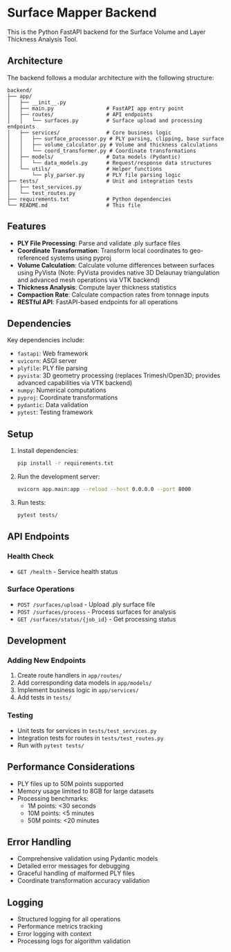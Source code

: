 # Surface Mapper Backend

This is the Python FastAPI backend for the Surface Volume and Layer Thickness Analysis Tool.

## Architecture

The backend follows a modular architecture with the following structure:

```
backend/
├── app/
│   ├── __init__.py
│   ├── main.py                 # FastAPI app entry point
│   ├── routes/                 # API endpoints
│   │   └── surfaces.py         # Surface upload and processing endpoints
│   ├── services/               # Core business logic
│   │   ├── surface_processor.py # PLY parsing, clipping, base surface
│   │   ├── volume_calculator.py # Volume and thickness calculations
│   │   └── coord_transformer.py # Coordinate transformations
│   ├── models/                 # Data models (Pydantic)
│   │   └── data_models.py      # Request/response data structures
│   └── utils/                  # Helper functions
│       └── ply_parser.py       # PLY file parsing logic
├── tests/                      # Unit and integration tests
│   ├── test_services.py
│   └── test_routes.py
├── requirements.txt            # Python dependencies
└── README.md                   # This file
```

## Features

- **PLY File Processing**: Parse and validate .ply surface files
- **Coordinate Transformation**: Transform local coordinates to geo-referenced systems using pyproj
- **Volume Calculation**: Calculate volume differences between surfaces using PyVista (Note: PyVista provides native 3D Delaunay triangulation and advanced mesh operations via VTK backend)
- **Thickness Analysis**: Compute layer thickness statistics
- **Compaction Rate**: Calculate compaction rates from tonnage inputs
- **RESTful API**: FastAPI-based endpoints for all operations

## Dependencies

Key dependencies include:
- `fastapi`: Web framework
- `uvicorn`: ASGI server
- `plyfile`: PLY file parsing
- `pyvista`: 3D geometry processing (replaces Trimesh/Open3D; provides advanced capabilities via VTK backend)
- `numpy`: Numerical computations
- `pyproj`: Coordinate transformations
- `pydantic`: Data validation
- `pytest`: Testing framework

## Setup

1. Install dependencies:
   ```bash
   pip install -r requirements.txt
   ```

2. Run the development server:
   ```bash
   uvicorn app.main:app --reload --host 0.0.0.0 --port 8000
   ```

3. Run tests:
   ```bash
   pytest tests/
   ```

## API Endpoints

### Health Check
- `GET /health` - Service health status

### Surface Operations
- `POST /surfaces/upload` - Upload .ply surface file
- `POST /surfaces/process` - Process surfaces for analysis
- `GET /surfaces/status/{job_id}` - Get processing status

## Development

### Adding New Endpoints
1. Create route handlers in `app/routes/`
2. Add corresponding data models in `app/models/`
3. Implement business logic in `app/services/`
4. Add tests in `tests/`

### Testing
- Unit tests for services in `tests/test_services.py`
- Integration tests for routes in `tests/test_routes.py`
- Run with `pytest tests/`

## Performance Considerations

- PLY files up to 50M points supported
- Memory usage limited to 8GB for large datasets
- Processing benchmarks:
  - 1M points: <30 seconds
  - 10M points: <5 minutes
  - 50M points: <20 minutes

## Error Handling

- Comprehensive validation using Pydantic models
- Detailed error messages for debugging
- Graceful handling of malformed PLY files
- Coordinate transformation accuracy validation

## Logging

- Structured logging for all operations
- Performance metrics tracking
- Error logging with context
- Processing logs for algorithm validation 